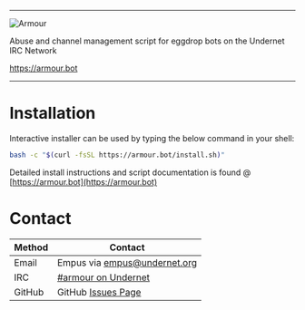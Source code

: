 ----------------------------------------------------------------------------------------------------------------

 ![Armour](./armour.png)

Abuse and channel management script for eggdrop bots on the Undernet IRC Network

https://armour.bot

----------------------------------------------------------------------------------------------------------------

# Installation

Interactive installer can be used by typing the below command in your shell:
```bash
bash -c "$(curl -fsSL https://armour.bot/install.sh)"
```

Detailed install instructions and script documentation is found @ [https://armour.bot](https://armour.bot)

# Contact

| Method  | Contact
|---------|--------
| Email   | Empus via [empus@undernet.org](mailto:empus@undernet.org)
| IRC     | [#armour on Undernet](https://chat.undernet.org/?nick=myNick%3F%3F#armour)
| GitHub  | GitHub [Issues Page](https://github.com/empus/armour/issues)
